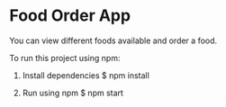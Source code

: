 # Food Order App

You can view different foods available and order a food.

To run this project using npm:

1. Install dependencies $ npm install

2. Run using npm $ npm start
